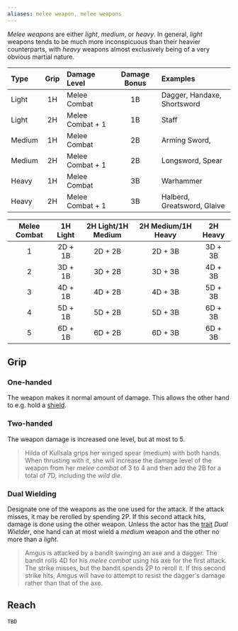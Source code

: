 ```yaml
---
aliases: melee weapon, melee weapons
---
```

   
_Melee weapons_ are either _light_, _medium_, or _heavy_. In general, _light_ weapons tends to be much more inconspicuous than their heavier counterparts, with _heavy_ weapons almost exclusively being of a very obvious martial nature.   
   
| Type   | Grip | Damage Level     | Damage Bonus | Examples                    |   
|:------ |:----:|:---------------- |:------------:|:--------------------------- |   
| Light  |  1H  | Melee Combat     |      1B      | Dagger, Handaxe, Shortsword |   
| Light  |  2H  | Melee Combat + 1 |      1B      | Staff                       |   
| Medium |  1H  | Melee Combat     |      2B      | Arming Sword,               |   
| Medium |  2H  | Melee Combat + 1 |      2B      | Longsword, Spear            |   
| Heavy  |  1H  | Melee Combat     |      3B      | Warhammer                   |   
| Heavy  |  2H  | Melee Combat + 1 |      3B      | Halberd, Greatsword, Glaive |   
   
| Melee Combat | 1H Light | 2H Light/1H Medium | 2H Medium/1H Heavy | 2H Heavy |   
|:------------:|:--------:|:------------------:|:------------------:|:--------:|   
|      1       | 2D + 1B  |      2D + 2B       |      2D + 3B       | 3D + 3B  |   
|      2       | 3D + 1B  |      3D + 2B       |      3D + 3B       | 4D + 3B  |   
|      3       | 4D + 1B  |      4D + 2B       |      4D + 3B       | 5D + 3B  |   
|      4       | 5D + 1B  |      5D + 2B       |      5D + 3B       | 6D + 3B  |   
|      5       | 6D + 1B  |      6D + 2B       |      6D + 3B       | 6D + 3B  |   
   
## Grip   
   
### One-handed   
The weapon makes it normal amount of damage. This allows the other hand to e.g. hold a [shield](../Arms%20%26%20Armour/Shields.md).   
   
### Two-handed   
The weapon damage is increased one level, but at most to 5.   
   
> Hilda of Kullsala grips her winged spear (medium) with both hands. When thrusting with it, she will increase the damage level of the weapon from her _melee combat_ of 3 to 4 and then add the 2B for a total of 7D, including the _wild die_.   
   
### Dual Wielding   
Designate one of the weapons as the one used for the attack. If the attack misses, it may be rerolled by spending 2P. If this second attack hits, damage is done using the other weapon. Unless the actor has the [trait](../Character%20Options/Traits.md) _Dual Wielder_, one hand can at most wield a _medium_ weapon and the other no more than a _light_.   
   
> Amgus is attacked by a bandit swinging an axe and a dagger. The bandit rolls 4D for his _melee combat_ using his axe for the first attack. The strike misses, but the bandit spends 2P to reroll it. If this second strike hits, Amgus will have to attempt to resist the dagger's damage rather than that of the axe.   
   
## Reach   
   
```
TBD
```

